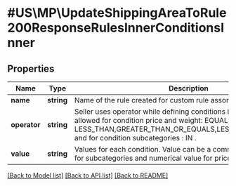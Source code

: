 # #US\MP\UpdateShippingAreaToRule200ResponseRulesInnerConditionsInner

## Properties

Name | Type | Description | Notes
------------ | ------------- | ------------- | -------------
**name** | **string** | Name of the rule created for custom rule assortment. | [optional]
**operator** | **string** | Seller uses operator while defining conditions in the rule. Operators allowed for condition price and weight: EQUALS, GREATER_THAN, LESS_THAN,GREATER_THAN_OR_EQUALS,LESS_THAN_OR_EQUALS. and for condition subcategories : IN . | [optional]
**value** | **string** | Values for each condition. Value can be a comma separated strings for subcategories and numerical value for price and weight. | [optional]


[[Back to Model list]](../) [[Back to API list]](../../Api/US/MP) [[Back to README]](../../README.md)
